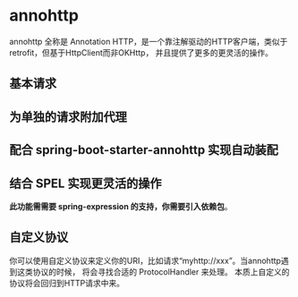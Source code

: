 # annohttp

annohttp 全称是 Annotation HTTP，是一个靠注解驱动的HTTP客户端，类似于retrofit，但基于HttpClient而非OKHttp，
并且提供了更多的更灵活的操作。

## 基本请求

## 为单独的请求附加代理

## 配合 spring-boot-starter-annohttp 实现自动装配

## 结合 SPEL 实现更灵活的操作

**此功能需需要 spring-expression 的支持，你需要引入依赖包**。

## 自定义协议

你可以使用自定义协议来定义你的URI，比如请求“myhttp://xxx”。当annohttp遇到这类协议的时候，
将会寻找合适的 ProtocolHandler 来处理。 本质上自定义的协议将会回归到HTTP请求中来。